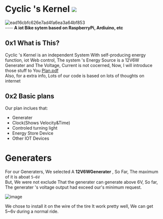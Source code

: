 # Cyclic 's Kernel ![](https://img.shields.io/badge/SupportedBy-Ret1w1cky-blueviolet)
![ead16cbfc626e7ad4fa6ea3a64bf853](https://user-images.githubusercontent.com/72267897/144238466-848c703b-9984-4fad-a44a-e673dd136799.jpg)  
---- **A iot Bike sytem based on RaspberryPi, Ardiuino, etc**  
## 0x1 What is This?
Cyclic 's Kernel is an independent System With self-producing energy function, iot Web control, The system 's Energy Source is a 12V6W Generater and The Voltage, Current is not cocerned, Now, I will introduce those stuff to You
[Plan.pdf](https://github.com/DDizzzy79/ScienceFair/files/7633868/default.pdf)  
Also, for a extra info, Lots of our code is based on lots of thoughts on internet
## 0x2 Basic plans
Our plan inclues that:  
* Generater
* Clock(Shows Velocity&Time)
* Controled turning light
* Energy Store Device
* Other IOT Devices
# Generaters
For our Generaters, We selected A **12V6WGenerater** , So Far, The maximum of it is aboat ``5~6V``  
But, We were not exclude That the generater can generate above 6V, So far, The generater 's voltage output had exceed our's minimum request.   

![image](https://user-images.githubusercontent.com/72267897/144243803-5e349f99-7565-4772-be53-28bdeb5097ea.png)  

We chose to install it on the wire of the tire It work pretty well, We can get 5~6v during a normal ride.
